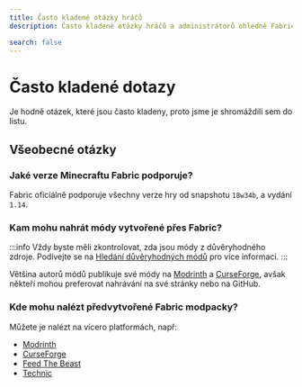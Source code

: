 ```yaml
---
title: Často kladené otázky hráčů
description: Často kladené otázky hráčů a administrátorů ohledně Fabricu.

search: false
---
```


# Často kladené dotazy

Je hodně otázek, které jsou často kladeny, proto jsme je shromáždili sem do listu.

## Všeobecné otázky

### Jaké verze Minecraftu Fabric podporuje?

Fabric oficiálně podporuje všechny verze hry od snapshotu `18w34b`, a vydání `1.14`.

### Kam mohu nahrát módy vytvořené přes Fabric?

:::info
Vždy byste měli zkontrolovat, zda jsou módy z důvěryhodného zdroje. Podívejte se na [Hledání důvěryhodných módů](./finding-mods) pro více informací.
:::

Většina autorů módů publikuje své módy na [Modrinth](https://modrinth.com/mods?g=categories:%27fabric%27) a [CurseForge](https://www.curseforge.com/minecraft/search?page=1&pageSize=20&sortType=1&class=mc-mods&gameFlavorsIds=4), avšak někteří mohou preferovat nahrávání na své stránky nebo na GitHub.

### Kde mohu nalézt předvytvořené Fabric modpacky?

Můžete je nalézt na vícero platformách, např:

- [Modrinth](https://modrinth.com/modpacks?g=categories:%27fabric%27)
- [CurseForge](https://www.curseforge.com/minecraft/search?page=1&pageSize=20&sortType=1&class=modpacks&gameFlavorsIds=4)
- [Feed The Beast](https://www.feed-the-beast.com/ftb-app)
- [Technic](https://www.technicpack.net/modpacks)
